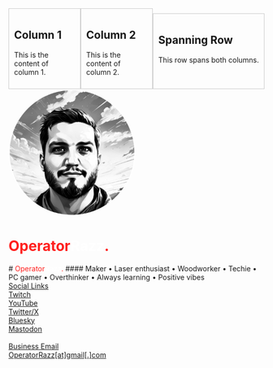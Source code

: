 <div class="container" style="display: flex; flex-wrap: wrap;">
  <div class="column" style="flex: 1; padding: 10px; box-sizing: border-box; border: 1px solid #ccc;">
    <h2>Column 1</h2>
    <p>This is the content of column 1.</p>
  </div>
  <div class="column" style="flex: 1; padding: 10px; box-sizing: border-box; border: 1px solid #ccc;">
    <h2>Column 2</h2>
    <p>This is the content of column 2.</p>
  </div>
  <div class="row" style="clear: both; padding: 10px; margin-top: 10px; border: 1px solid #ccc;">
    <h2>Spanning Row</h2>
    <p>This row spans both columns.</p>
  </div>
</div>

<div style="display: inline;"><img src="/assets/images/operatorrazz.png" alt="OperatorRazz" style="border-radius: 50%; width: 250px; height: 250px;" /> <h1><span style="color: #ff201e">Operator</span><span style="color: #ffffff">Razz</span><span style="color: #ff201e">.</span></h1></div>
# <span style="color: #ff201e">Operator</span><span style="color: #ffffff">Razz</span><span style="color: #ff201e">.</span>
#### Maker • Laser enthusiast • Woodworker • Techie • PC gamer • Overthinker • Always learning • Positive vibes<br>
<u>Social Links</u> <br>
<a href="https://www.twitch.tv/operatorrazz">Twitch</a><br>
<a href="https://www.youtube.com/@operatorrazz/">YouTube</a><br>
<a href="https://twitter.com/operatorrazz">Twitter/X</a><br>
<a href="https://bsky.app/profile/operatorrazz.com">Bluesky</a><br>
<a href="https://mastodon.gamedev.place/@OperatorRazz">Mastodon</a>
<br><br>
<u>Business Email</u><br>
<a href="mailto:operatorrazz@gmail.com">OperatorRazz[at]gmail[.]com
